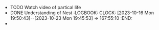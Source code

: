 - TODO Watch video of partical life
- DONE Understanding of Nest
  :LOGBOOK:
  CLOCK: [2023-10-16 Mon 19:50:43]--[2023-10-23 Mon 19:45:53] =>  167:55:10
  :END:
-